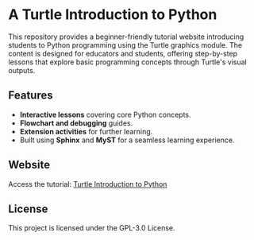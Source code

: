 # A Turtle Introduction to Python

This repository provides a beginner-friendly tutorial website introducing students to Python programming using the Turtle graphics module. The content is designed for educators and students, offering step-by-step lessons that explore basic programming concepts through Turtle's visual outputs.

## Features

- **Interactive lessons** covering core Python concepts.
- **Flowchart and debugging** guides.
- **Extension activities** for further learning.
- Built using **Sphinx** and **MyST** for a seamless learning experience.

## Website

Access the tutorial: [Turtle Introduction to Python](https://damom73.github.io/turtle-introduction-to-python/)

## License

This project is licensed under the GPL-3.0 License.